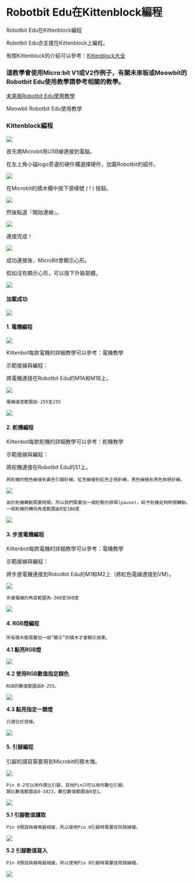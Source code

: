 # Robotbit Edu在Kittenblock編程

Robotbit Edu在Kittenblock編程

Robotbit Edu亦支援在Kittenblock上編程。

有關Kittenblock的介紹可以參考：[Kittenblock大全](../../ge-bian-cheng-ping-tai-jie-shao/kittenblock/)

### 這教學會使用Micro:bit V1或V2作例子，有關未來板或Meowbit的Robotbit Edu使用教學請參考相關的教學。

[未來板Robotbit Edu使用教學](../../zhu-kong-ban/futureboard/kittenblock/robotbit.md)

Meowbit Robotbit Edu使用教學

### Kittenblock編程

![](https://kittenbothk.readthedocs.io/en/latest/\_images/kbbanner4.png)

首先將Microbit用USB線連接到電腦。

在左上角小貓logo旁邊的硬件欄選擇硬件，加載Robotbit的插件。

![](https://kittenbothk.readthedocs.io/en/latest/\_images/add5.png)

在Microbit的積木欄中按下感嘆號 ( ! ) 按鈕。

![](https://kittenbothk.readthedocs.io/en/latest/\_images/kbmbcon4.png)

然後點選『開始連線』。

![](https://kittenbothk.readthedocs.io/en/latest/\_images/kbmbcon12.png)

連接完成！

![](https://kittenbothk.readthedocs.io/en/latest/\_images/kbmbcon22.png)

成功連接後，MicroBit會顯示心形。

假如沒有顯示心形，可以按下升級韌體。

![](https://kittenbothk.readthedocs.io/en/latest/\_images/upload5.png)

#### 加載成功

![](https://kittenbothk.readthedocs.io/en/latest/\_images/success1.png)

#### 1. 電機編程

![](https://kittenbothk.readthedocs.io/en/latest/\_images/robotbit\_motorKB1.png)

Kittenbot每款電機的詳細教學可以參考：電機教學

示範接線與編程：

將電機連接在Robotbit Edu的M1A和M1B上。

![](https://kittenbothk.readthedocs.io/en/latest/\_images/motor\_wire1.png)

```
電機速度範圍由-255至255
```

![](https://kittenbothk.readthedocs.io/en/latest/\_images/motor\_code\_kb1.png)

#### 2. 舵機編程

Kittenbot每款舵機的詳細教學可以參考：舵機教學

示範接線與編程：

將舵機連接在Robotbit Edu的S1上。

```
將舵機的橙色線接到黃色引腳針線，紅色線接到紅色正極針線，黑色線接到黑色負極針線。
```

![](https://kittenbothk.readthedocs.io/en/latest/\_images/servo\_wire1.png)

```
由於舵機轉動需要時間，所以我們需要加一個短暫的停頓(pause)，給予舵機足夠時間轉動。
一般舵機的轉向角度範圍由0至180度
```

![](https://kittenbothk.readthedocs.io/en/latest/\_images/servo\_code\_kb1.png)

#### 3. 步進電機編程

Kittenbot每款電機的詳細教學可以參考：電機教學

示範接線與編程：

將步進電機連接到Robotbit Edu的M1和M2上（將紅色電線連接到VM）。

![](https://kittenbothk.readthedocs.io/en/latest/\_images/stepper\_wire1.png)

```
步進電機的角度範圍為-360至360度
```

![](https://kittenbothk.readthedocs.io/en/latest/\_images/stepper\_code\_kb1.png)

#### 4. RGB燈編程

```
所有積木都需要加一個”顯示”的積木才會顯示效果。
```

**4.1 點亮RGB燈**

![](https://kittenbothk.readthedocs.io/en/latest/\_images/kb\_code51.png)

**4.2 使用RGB數值指定顏色**

```
RGB的數值範圍由0-255。
```

![](https://kittenbothk.readthedocs.io/en/latest/\_images/kb\_code61.png)

**4.3 點亮指定一顆燈**

```
只適合於燈條。
```

![](https://kittenbothk.readthedocs.io/en/latest/\_images/kb\_code71.png)

#### 5. 引腳編程

引腳的讀寫需要用到Microbit的積木塊。

![](https://kittenbothk.readthedocs.io/en/latest/\_images/robobit\_pinKB4.png)

```
Pin 0-2可以用作類比引腳，其他Pin只可以用作數位引腳。
類比數值範圍由0-1023，數位數值範圍由0至1。
```

![](https://kittenbothk.readthedocs.io/en/latest/\_images/robobit\_pinKB11.png)

**5.1 引腳數值讀取**

```
Pin 0預設與蜂鳴器相接，所以使用Pin 0引腳時需要拔除跳線帽。
```

![](https://kittenbothk.readthedocs.io/en/latest/\_images/robobit\_pinKB21.png)

**5.2 引腳數值寫入**

```
Pin 0預設與蜂鳴器相接，所以使用Pin 0引腳時需要拔除跳線帽。
```

![](https://kittenbothk.readthedocs.io/en/latest/\_images/robobit\_pinKB31.png)
